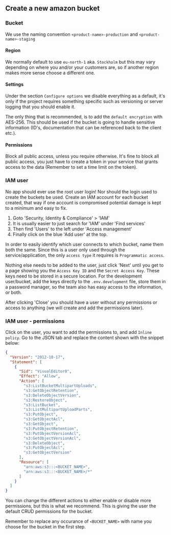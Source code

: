 ## Create a new amazon bucket

### Bucket
We use the naming convention `<product-name>-production` and `<product-name>-staging`


#### Region
We normally default to use `eu-north-1` aka. `Stockholm` but this may vary depending on where you and/or your customers are, so if another region makes more sense choose a different one.

#### Settings
Under the section `Configure options` we disable everything as a default, it's only if the project requires something specific such as versioning or server logging that you should enable it.

The only thing that is recommended, is to add the `default encryption` with AES-256. This should be used if the bucket is going to handle sensitive information (ID's, documentation that can be referenced back to the client etc.).

#### Permissions
Block all public access, unless you require otherwise.
It's fine to block all public access, you just have to create a token in your service that grants access to the data (Remember to set a time limit on the token).

### IAM user
No app should ever use the root user login! Nor should the login used to create the buckets be used. Create an IAM account for each bucket created, that way if one account is compromised potential damage is kept to a minimum and easy to fix.

1. Goto 'Security, Identity & Compliance' > 'IAM'
  1. It is usually easier to just search for 'IAM' under 'Find services'
2. Then find 'Users' to the left under 'Access management'
3. Finally click on the blue 'Add user' at the top.


In order to easily identify which user connects to which bucket, name them both the same.  Since this is a user only used through the service/application, the only `access type` it requires is `Programmatic access`.


Nothing else needs to be added to the user, just click 'Next' until you get to a page showing you the `Access Key ID` and the `Secret Access Key`. These keys need to be stored in a secure location. For the development user/bucket, add the keys directly to the `.env.development` file, store them in a password manager, so the team also has easy access to the information, or both.


After clicking 'Close' you should have a user without any permissions or access to anything (we will create and add the permissions later).


### IAM user - permissions
Click on the user, you want to add the permissions to, and add `Inline policy`.
Go to the JSON tab and replace the content shown with the snippet below:

```JSON
{
  "Version": "2012-10-17",
  "Statement": [
    {
      "Sid": "VisualEditor0",
      "Effect": "Allow",
      "Action": [
        "s3:ListBucketMultipartUploads",
        "s3:GetObjectRetention",
        "s3:DeleteObjectVersion",
        "s3:RestoreObject",
        "s3:ListBucket",
        "s3:ListMultipartUploadParts",
        "s3:PutObject",
        "s3:GetObjectAcl",
        "s3:GetObject",
        "s3:PutObjectRetention",
        "s3:PutObjectVersionAcl",
        "s3:GetObjectVersionAcl",
        "s3:DeleteObject",
        "s3:PutObjectAcl",
        "s3:GetObjectVersion"
      ],
      "Resource": [
        "arn:aws:s3:::<BUCKET_NAME>",
        "arn:aws:s3:::<BUCKET_NAME>/*"
      ]
    }
  ]
}
```

You can change the different actions to either enable or disable more permissions, but this is what we recommend. This is giving the user the default CRUD permissions for the bucket.

Remember to replace any occurance of `<BUCKET_NAME>` with name you choose for the bucket in the first step.

